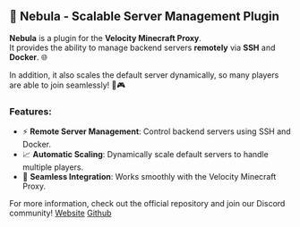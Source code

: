 ## 🚀 Nebula - Scalable Server Management Plugin

**Nebula** is a plugin for the **Velocity Minecraft Proxy**.  
It provides the ability to manage backend servers **remotely** via **SSH** and **Docker**. 🌐

In addition, it also scales the default server dynamically, so many players are able to join seamlessly! 👥🎮

### Features:
- ⚡ **Remote Server Management**: Control backend servers using SSH and Docker.
- 📈 **Automatic Scaling**: Dynamically scale default servers to handle multiple players.
- 🔧 **Seamless Integration**: Works smoothly with the Velocity Minecraft Proxy.

For more information, check out the official repository and join our Discord community!
[Website](https://voasis.de/)
[Github](https://github.com/aquestry/Nebula)